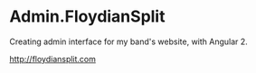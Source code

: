 # Admin.FloydianSplit

Creating admin interface for my band's website, with Angular 2.

http://floydiansplit.com